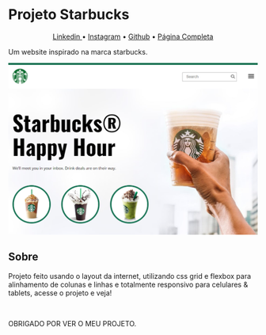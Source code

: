 # Projeto Starbucks

<p align="center">
<a href="https://www.linkedin.com/in/paulopbi/" target="_blank">Linkedin </a> •
<a href="https://www.instagram.com/paulopbi_/" target="_blank">Instagram</a> •
<a href="https://github.com/paulopbi" target="_blank">Github</a> •
<a href="https://paulopbi.github.io/starbucks/" target="_blank">Página Completa</a> 
</p>

Um website inspirado na marca starbucks.

<img src="assets/cover.png">

## Sobre

Projeto feito usando o layout da internet, utilizando css grid e flexbox para alinhamento de colunas e linhas e totalmente responsivo para celulares & tablets, acesse o projeto e veja!

<br>

OBRIGADO POR VER O MEU PROJETO.
